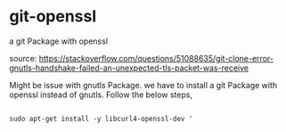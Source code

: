 # git-openssl
a git Package with openssl

source: https://stackoverflow.com/questions/51088635/git-clone-error-gnutls-handshake-failed-an-unexpected-tls-packet-was-receive
 
 Might be issue with gnutls Package. we have to install a git Package with openssl instead of gnutls. Follow the below steps,
 ```

 sudo apt-get install -y libcurl4-openssl-dev '
 
```
